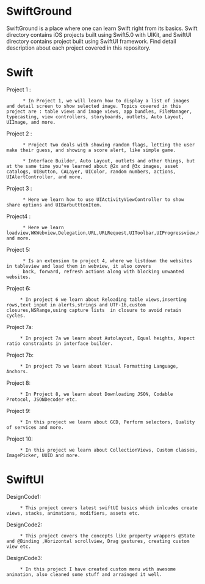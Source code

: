# SwiftGround

SwiftGround is a place where one can learn Swift right from its basics. Swift directory contains iOS projects built using Swift5.0 with UIKit, and SwiftUI directory contains project built using SwiftUI framework. Find detail description about each project covered in this repository. 

# Swift

Project 1 : 

          * In Project 1, we will learn how to display a list of images and detail screen to show selected image. Topics covered in this project are : table views and image views, app bundles, FileManager, typecasting, view controllers, storyboards, outlets, Auto Layout, UIImage, and more.


Project 2 :

          * Project two deals with showing random flags, letting the user make their guess, and showing a score alert, like simple game. 

          * Interface Builder, Auto Layout, outlets and other things, but at the same time you've learned about @2x and @3x images, asset catalogs, UIButton, CALayer, UIColor, random numbers, actions, UIAlertController, and more.

Project 3 :

          * Here we learn how to use UIActivityViewController to show share options and UIBarbutttonItem. 

Project4 :

          * Here we learn loadview,WKWebview,Delegation,URL,URLRequest,UIToolbar,UIProgressview,KVO and more.

Project 5:

          * Is an extension to project 4, where we listdown the websites in tableview and load them in webview, it also covers 
          back, forward, refresh actions along with blocking unwanted websites. 

Project 6:

         * In project 6 we learn about Reloading table views,inserting rows,text input in alerts,strings and UTF-16,custom closures,NSRange,using capture lists  in closure to avoid retain cycles.

Project 7a:

         * In project 7a we learn about Autolayout, Equal heights, Aspect ratio constraints in interface builder. 
        
Project 7b:

         * In project 7b we learn about Visual Formatting Language, Anchors.

Project 8: 

         * In Project 8, we learn about Downloading JSON, Codable Protocol, JSONDecoder etc.  
         
Project 9:

         * In this project we learn about GCD, Perform selectors, Quality of services and more. 
         
Project 10:
         
         * In this project we learn about CollectionViews, Custom classes, ImagePicker, UUID and more. 
         
# SwiftUI

DesignCode1:

         * This project covers latest swiftUI basics which inlcudes create views, stacks, animations, modifiers, assets etc.  

DesignCode2:

         * This project covers the concepts like property wrappers @State and @Binding ,Horizontal scrollview, Drag gestures, creating custom view etc.
         
DesignCode3:

         * In this project I have created custom menu with awesome animation, also cleaned some stuff and arrainged it well. 
